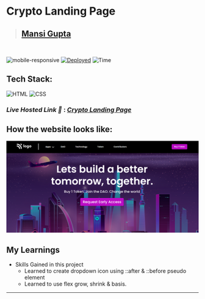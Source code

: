 # Crypto Landing Page

> ## [Mansi Gupta](https://twitter.com/butwhymansi)

<br/>

![mobile-responsive](https://img.shields.io/badge/Mobile%20Responsive-No-red)
[![Deployed](https://img.shields.io/badge/Deployed-Yes-green)](#)
![Time](https://img.shields.io/badge/Time%20Taken-4hrs-green)

## Tech Stack:

![HTML](https://img.shields.io/badge/html-3670A0?style=for-the-badge&logo=html5&logoColor=white)
![CSS](https://img.shields.io/badge/CSS-%234ea94b.svg?style=for-the-badge&logo=css3&logoColor=white)

### _Live Hosted Link 🚀_ : _[Crypto Landing Page](https://crypto-lp-p5.netlify.app/)_

## How the website looks like:

![Look](./thumbnail.png)


## My Learnings

-   Skills Gained in this project
    -   Learned to create dropdown icon using ::after & ::before pseudo element
    -    Learned to use flex grow, shrink & basis.
---